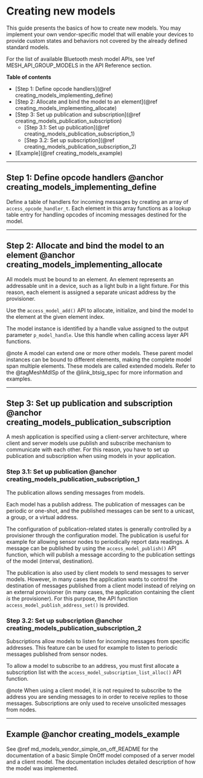 # Creating new models

This guide presents the basics of how to create new models. You may implement your own
vendor-specific model that will enable your devices to provide custom states and behaviors
not covered by the already defined standard models.

For the list of available Bluetooth mesh model APIs,
see \ref MESH_API_GROUP_MODELS in the API Reference section.

**Table of contents**
- [Step 1: Define opcode handlers](@ref creating_models_implementing_define)
- [Step 2: Allocate and bind the model to an element](@ref creating_models_implementing_allocate)
- [Step 3: Set up publication and subscription](@ref creating_models_publication_subscription)
    - [Step 3.1: Set up publication](@ref creating_models_publication_subscription_1)
    - [Step 3.2: Set up subscription](@ref creating_models_publication_subscription_2)
- [Example](@ref creating_models_example)


---

## Step 1: Define opcode handlers @anchor creating_models_implementing_define

Define a table of handlers for incoming messages by creating an array
of `access_opcode_handler_t`. Each element in this array functions as a lookup table entry for
handling opcodes of incoming messages destined for the model.

---

## Step 2: Allocate and bind the model to an element @anchor creating_models_implementing_allocate

All models must be bound to an element. An element represents an addressable unit in a device,
such as a light bulb in a light fixture. For this reason, each element is assigned a separate
unicast address by the provisioner.

Use the `access_model_add()` API to allocate, initialize, and bind the model to the element
at the given element index.

The model instance is identified by a handle value assigned to the output parameter `p_model_handle`.
Use this handle when calling access layer API functions.

@note
A model can extend one or more other models. These parent model instances can be bound
to different elements, making the complete model span multiple elements.
These models are called extended models. Refer to the @tagMeshMdlSp of
the @link_btsig_spec for more information and examples.


---

## Step 3: Set up publication and subscription @anchor creating_models_publication_subscription

A mesh application is specified using a client-server architecture, where client and server
models use publish and subscribe mechanism to communicate with each other. For this reason,
you have to set up publication and subscription when using models in your application.

### Step 3.1: Set up publication @anchor creating_models_publication_subscription_1

The publication allows sending messages from models.

Each model has a publish address. The publication of messages can be periodic or one-shot,
and the published messages can be sent to a unicast, a group, or a virtual address.

The configuration of publication-related states is generally controlled by a provisioner
through the configuration model. The publication is useful for example for allowing sensor nodes
to periodically report data readings. A message can be published
by using the `access_model_publish()` API function, which will publish a message according
to the publication settings of the model (interval, destination).

The publication is also used by client models to send messages to server models.
However, in many cases the application wants to control the destination of messages
published from a client model instead of relying on an external provisioner (in many
cases, the application containing the client _is_ the provisioner). For this purpose,
the API function `access_model_publish_address_set()` is provided.

### Step 3.2: Set up subscription @anchor creating_models_publication_subscription_2

Subscriptions allow models to listen for incoming messages from specific addresses.
This feature can be used for example to listen to periodic messages published from sensor nodes.

To allow a model to subscribe to an address, you must first allocate a subscription
list with the `access_model_subscription_list_alloc()` API function.

@note
When using a client model, it is not required to subscribe to the address you
are sending messages to in order to receive replies to those messages. Subscriptions are
only used to receive unsolicited messages from nodes.


---

## Example @anchor creating_models_example

See @ref md_models_vendor_simple_on_off_README for the documentation of a basic Simple OnOff model
composed of a server model and a client model. The documentation includes detailed description
of how the model was implemented.
